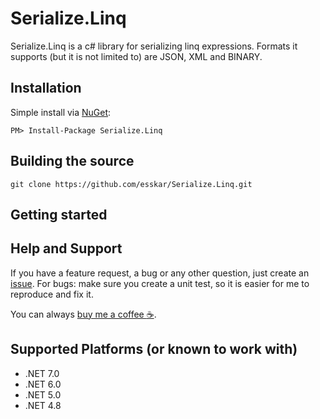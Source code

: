 # Serialize.Linq

Serialize.Linq is a c# library for serializing linq expressions. 
Formats it supports (but it is not limited to) are JSON, XML and BINARY.

## Installation
Simple install via [NuGet][1]:

    PM> Install-Package Serialize.Linq

## Building the source

    git clone https://github.com/esskar/Serialize.Linq.git


## Getting started




## Help and Support
If you have a feature request, a bug or any other question, just create an [issue][4].
For bugs: make sure you create a unit test, so it is easier for me to reproduce and fix it.

You can always [buy me a coffee :coffee:][6].

## Supported Platforms (or known to work with)
* .NET 7.0
* .NET 6.0
* .NET 5.0
* .NET 4.8

[1]: http://nuget.org/packages/Serialize.Linq
[2]: https://github.com/esskar
[4]: https://github.com/esskar/Serialize.Linq/issues
[5]: https://github.com/esskar/Serialize.Linq/tree/master/src/Serialize.Linq.Examples
[6]: https://www.buymeacoffee.com/esskar
